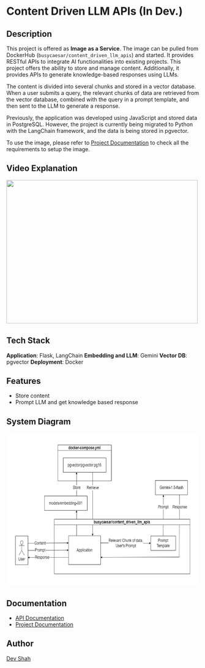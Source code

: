 # Content Driven LLM APIs (In Dev.)

## Description

This project is offered as **Image as a Service**. The image can be pulled from DockerHub (`busycaesar/content_driven_llm_apis`) and started. It provides RESTful APIs to integrate AI functionalities into existing projects. This project offers the ability to store and manage content. Additionally, it provides APIs to generate knowledge-based responses using LLMs.

The content is divided into several chunks and stored in a vector database. When a user submits a query, the relevant chunks of data are retrieved from the vector database, combined with the query in a prompt template, and then sent to the LLM to generate a response.

Previously, the application was developed using JavaScript and stored data in PostgreSQL. However, the project is currently being migrated to Python with the LangChain framework, and the data is being stored in pgvector.

To use the image, please refer to [Project Documentation](./documentation.md) to check all the requirements to setup the image.

## Video Explanation

[<img src="https://img.youtube.com/vi/R7Xiv3iG7Fg/0.jpg" width="500" height="375"
/>](https://www.youtube.com/embed/R7Xiv3iG7Fg)

## Tech Stack

**Application**: Flask, LangChain
**Embedding and LLM**: Gemini
**Vector DB**: pgvector
**Deployment**: Docker

## Features

- Store content
- Prompt LLM and get knowledge based response

## System Diagram

<img src="./system_diagram.png" width="750" height="400" />

## Documentation

- [API Documentation](./api-documentation.md)
- [Project Documentation](./documentation.md)

## Author

[Dev Shah](https://github.com/busycaesar)
